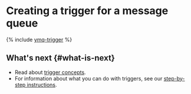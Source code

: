 # Creating a trigger for a message queue

{% include [ymq-trigger](../../_includes/functions/ymq-trigger-create.md) %}

## What's next {#what-is-next}

- Read about [trigger concepts](../concepts/trigger.md).
- For information about what you can do with triggers, see our [step-by-step instructions](../operations/index.md).
